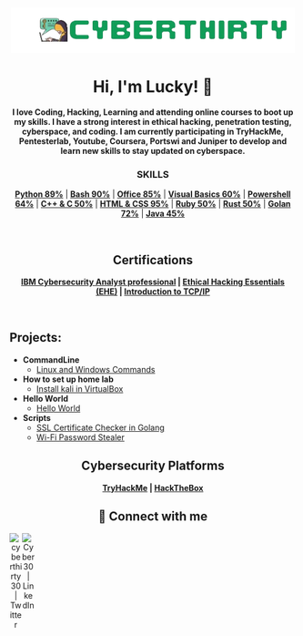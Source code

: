 <div align="center">
 <img src="cyberthirty.png" height=80px width=500px>
 
# Hi, I'm Lucky! 👋 

**I love Coding, Hacking, Learning and attending online courses to boot up my skills.
I have a strong interest in ethical hacking, penetration testing, cyberspace, and coding. I am currently participating in TryHackMe, Pentesterlab, Youtube, Coursera, Portswi and Juniper to develop and learn new skills to stay updated on cyberspace.**

### SKILLS
 **[Python 89%]()** | **[Bash 90%]()** | **[Office 85%]()** | **[Visual Basics 60%]()** | **[Powershell 64%]()** | **[C++ & C 50%]()** | **[HTML & CSS 95%]()** | **[Ruby 50%]()** | **[Rust 50%]()** | **[Golan 72%]()** | **[Java 45%]()**

<br>

## Certifications

**[IBM Cybersecurity Analyst professional](https://www.credly.com/badges/38fd0f82-7511-4864-8e00-4788ec814e17/linked_in_profile?trk=public_profile_see-credential) | [Ethical Hacking Essentials (EHE)](https://coursera.org/verify/SX564QHSGSKL?trk=public_profile_see-credential) | [Introduction to TCP/IP](https://coursera.org/verify/AE4UCM7S3EZY?trk=public_profile_see-credential)**
 
</div>

<br>

## Projects:

- **CommandLine**
  - [Linux and Windows Commands](https://github.com/cyberthirty/Secure-Command-Line-Toolbox/blob/main/Secure%20Command%20Line%20Toolbox.md)
- **How to set up home lab**
  - [Install kali in VirtualBox](https://cyberthirty.github.io/installingkali.html) 
- **Hello World**
  - [Hello World](https://github.com/cyberthirty/Hello-World)
- **Scripts**
  - [SSL Certificate Checker in Golang](https://github.com/cyberthirty/SSL-Certificate-Checker)
  - [Wi-Fi Password Stealer](https://github.com/cyberthirty/Password-stealer)

<div align="center">
 
## Cybersecurity Platforms

**[TryHackMe](https://tryhackme.com/p/cyber30) | [HackTheBox](https://app.hackthebox.com/profile/1751803)**

## 🤳 Connect with me

[<img align="left" alt="cyberthirty30 | Twitter" width="22px" src="https://cdn.jsdelivr.net/npm/simple-icons@v3/icons/twitter.svg" />][twitter]
[<img align="left" alt="Cyber30 | LinkedIn" width="22px" src="https://cdn.jsdelivr.net/npm/simple-icons@v3/icons/linkedin.svg" />][linkedin]

[twitter]: https://twitter.com/cyberthirty30
[linkedin]: https://linkedin.com/in/cyber30

</div>
<!--
**cyberthirty/cyberthirty** is a ✨ _special_ ✨ repository because its `README.md` (this file) appears on your GitHub profile.

Here are some ideas to get you started:

- 🔭 I’m currently working on ...
- 🌱 I’m currently learning ...
- 👯 I’m looking to collaborate on ...
- 🤔 I’m looking for help with ...
- 💬 Ask me about ...
- 📫 How to reach me: ...
- 😄 Pronouns: ...
- ⚡ Fun fact: ...
-->
